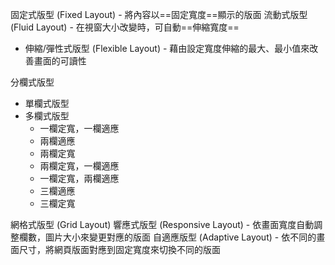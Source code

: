 固定式版型 (Fixed Layout) - 將內容以==固定寬度==顯示的版面
流動式版型 (Fluid Layout) - 在視窗大小改變時，可自動==伸縮寬度==
- 伸縮/彈性式版型 (Flexible Layout) - 藉由設定寬度伸縮的最大、最小值來改善畫面的可讀性

分欄式版型
- 單欄式版型
- 多欄式版型
	- 一欄定寬，一欄適應
	- 兩欄適應
	- 兩欄定寬
	- 兩欄定寬，一欄適應
	- 一欄定寬，兩欄適應
	- 三欄適應
	- 三欄定寬

網格式版型 (Grid Layout)
響應式版型 (Responsive Layout) - 依畫面寬度自動調整欄數，圖片大小來變更對應的版面
自適應版型 (Adaptive Layout) - 依不同的畫面尺寸，將網頁版面對應到固定寬度來切換不同的版面